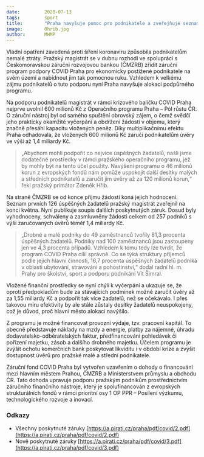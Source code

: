 ```yaml
---
date:         2020-07-13
tags:         sport
title:        "Praha navyšuje pomoc pro podnikatele a zveřejňuje seznam dalších podpořených v rámci programu COVID Praha"
image: 	      0hrib.jpg
author:       MHMP
---
```


Vládní opatření zavedená proti šíření koronaviru způsobila podnikatelům nemalé ztráty. Pražský magistrát se v dubnu rozhodl ve spolupráci s Českomoravskou záruční rozvojovou bankou (ČMZRB) zřídit záruční program podpory COVID Praha pro ekonomicky postižené podnikatele na svém území a nabídnout jim tak pomocnou ruku. Vzhledem k velkému zájmu podnikatelů o tuto podporu nyní Praha navyšuje alokaci podpůrného programu. 

Na podporu podnikatelů magistrát v rámci krizového balíčku COVID Praha nejprve uvolnil 600 milionů Kč z Operačního programu Praha – Pól růstu ČR. O záruční nástroj byl od samého spuštění obrovský zájem, o čemž svědčí jeho prakticky okamžité vyčerpání a obdržení žádostí v objemu, který značně přesáhl kapacitu vložených peněz. Díky multiplikačnímu efektu Praha odhadovala, že vložených 600 milionů Kč zaručí podnikatelům úvěry ve výši až 1,4 miliardy Kč.

> „Abychom mohli podpořit co nejvíce úspěšných žadatelů, našli jsme dodatečné prostředky v rámci pražského operačního programu, jež by mohly být na tento účel použity. Navýšení programu o 46 milionů korun z evropských fondů nám pomůže uspokojit další desítky malých a středních podnikatelů a zaručit jim úvěry až za 120 milionů korun,“ řekl pražský primátor Zdeněk Hřib.

Na straně ČMZRB se od konce příjmu žádostí koná jejich hodnocení. Seznam prvních 126 úspěšných žadatelů pražský magistrát zveřejnil na konci května. Nyní publikuje soupis dalších poskytnutých záruk. Dosud byly vyhodnoceny, schváleny a zasmluvněny žádosti celkem od 257 podniků s výší zaručovaných úvěrů téměř 1,4 miliardy Kč. 

> „Drobné a malé podniky do 49 zaměstnanců tvořily 81,3 procenta úspěšných žadatelů. Podniky nad 100 zaměstnanců jsou zastoupeny jen ve 4,3 procenta případů. Vzhledem k tomu tedy lze tvrdit, že program COVID Praha cílil správně. Co se týká struktury příjemců podle jejich hlavní činnosti, 16,7 procenta úspěšných žadatelů podniká v oblasti ubytování, stravování a pohostinství,“ dodal radní hl. m. Prahy pro školství, sport a podporu podnikání Vít Šimral. 

Vložené finanční prostředky se nyní chýlí k vyčerpání a ukazuje se, že oproti předpokladům bude za stávajících podmínek možné zaručit úvěry až za 1,55 miliardy Kč a podpořit tak více žadatelů, než se očekávalo. I přes takovou míru efektivity by ale stále zůstaly desítky žadatelů neuspokojeny, což je důvod, proč hlavní město alokaci navýšilo.

Z programu je možné financovat provozní výdaje, tzv. pracovní kapitál. To obecně představuje náklady na mzdy a energie, platby za nájemné, úhradu dodavatelsko-odběratelských faktur, předfinancování pohledávek či pořízení majetku, zásob a dalšího drobného majetku. Účelem programu je zvýšit ochotu komerčních bank poskytovat likviditu i v období krize a zvýšit dostupnost úvěrů pro pražské malé a střední podnikatele.

Záruční fond COVID Praha byl vytvořen uzavřením o dohody o financování mezi hlavním městem Prahou, ČMZRB a Ministerstvem průmyslu a obchodu ČR. Tato dohoda upravuje podporu pražským podnikům prostřednictvím záručního finančního nástroje, který je spolufinancován z evropských strukturálních fondů v rámci prioritní osy 1 OP PPR – Posílení výzkumu, technologického rozvoje a inovací.

### Odkazy 

* Všechny poskytnuté záruky [https://a.pirati.cz/praha/pdf/covid/2.pdf](https://a.pirati.cz/praha/pdf/covid/2.pdf)
* Nově poskytnuté záruky [https://a.pirati.cz/praha/pdf/covid/3.pdf](https://a.pirati.cz/praha/pdf/covid/3.pdf)
